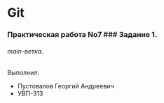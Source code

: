 # Git
### Практическая работа No7 ### Задание 1.
###### main-ветка.

Выполнил:
* Пустовалов Георгий Андреевич
* УВП-313